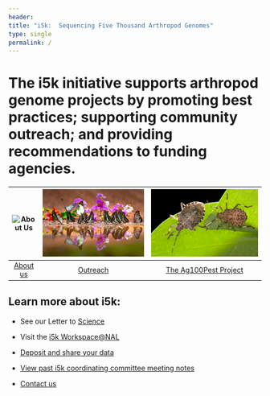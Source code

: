 ```yaml
---
header:
title: "i5k:  Sequencing Five Thousand Arthropod Genomes"
type: single
permalink: /
---
```


# The i5k initiative supports arthropod genome projects by promoting best practices; supporting community outreach; and providing recommendations to funding agencies.


| <img src="/images/i5k.png" height="285%" alt="About Us"> | <img src="/images/butterflies-for-homepage.jpg" height="33%" alt="Outreach"> | <img src="/images/stinkbug-for-hompage.jpg" height="200%"> |
| :---: | :---: | :---: |
| <a href="/about" style="text-align:center">About us</a> | <a href="/outreach" style="text-align:center">Outreach</a> | <a href="/ag100pest" style="text-align:center">The Ag100Pest Project</a> |


## Learn more about i5k: 

* See our Letter to <a href="http://science.sciencemag.org/content/331/6023/1386" target="_blank">Science</a>

* Visit the [i5k Workspace@NAL](https://i5k.nal.usda.gov)

* [Deposit and share your data](share)

* [View past i5k coordinating committee meeting notes](/meeting-notes)

* [Contact us](contact)
